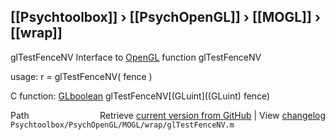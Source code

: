 ## [[Psychtoolbox]] &#8250; [[PsychOpenGL]] &#8250; [[MOGL]] &#8250; [[wrap]]

glTestFenceNV  Interface to [OpenGL](OpenGL) function glTestFenceNV  
  
usage:  r = glTestFenceNV( fence )  
  
C function:  [GLboolean](GLboolean) glTestFenceNV[(GLuint]((GLuint) fence)  




<div class="code_header" style="text-align:right;">
  <span style="float:left;">Path&nbsp;&nbsp;</span> <span class="counter">Retrieve <a href=
  "https://raw.github.com/Psychtoolbox-3/Psychtoolbox-3/beta/Psychtoolbox/PsychOpenGL/MOGL/wrap/glTestFenceNV.m">current version from GitHub</a> | View <a href=
  "https://github.com/Psychtoolbox-3/Psychtoolbox-3/commits/beta/Psychtoolbox/PsychOpenGL/MOGL/wrap/glTestFenceNV.m">changelog</a></span>
</div>
<div class="code">
  <code>Psychtoolbox/PsychOpenGL/MOGL/wrap/glTestFenceNV.m</code>
</div>

